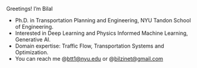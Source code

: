 Greetings! I’m Bilal
- Ph.D. in Transportation Planning and Engineering, NYU Tandon School of Engineering. 
- Interested in Deep Learning and Physics Informed Machine Learning, Generative AI.
- Domain expertise: Traffic Flow, Transportation Systems and Optimization.
- You can reach me @btt1@nyu.edu or @bilzinet@gmail.com

<!---
bilzinet/bilzinet is a ✨ special ✨ repository because its `README.md` (this file) appears on your GitHub profile.
You can click the Preview link to take a look at your changes.
--->
